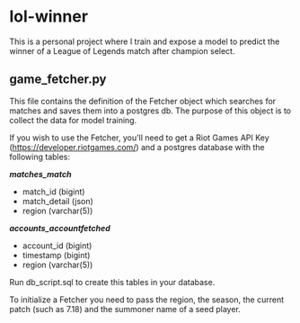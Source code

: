 # lol-winner
This is a personal project where I train and expose a model to predict the winner of a League of Legends match after champion select.

## game_fetcher.py
This file contains the definition of the Fetcher object which searches for matches and saves them into a postgres db. The purpose of this object is to collect the data for model training.

If you wish to use the Fetcher, you'll need to get a Riot Games API Key (https://developer.riotgames.com/) and a postgres database with the following tables:

***matches_match***
- match_id (bigint)
- match_detail (json)
- region (varchar(5))

***accounts_accountfetched***
- account_id (bigint)
- timestamp (bigint)
- region (varchar(5))

Run db_script.sql to create this tables in your database.

To initialize a Fetcher you need to pass the region, the season, the current patch (such as 7.18) and the summoner name of a seed player.